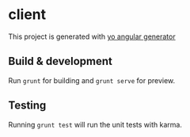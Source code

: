 # client

This project is generated with [yo angular generator](https://github.com/yeoman/generator-angular)


## Build & development

Run `grunt` for building and `grunt serve` for preview.

## Testing

Running `grunt test` will run the unit tests with karma.
